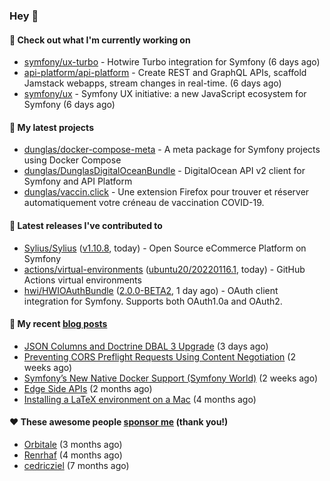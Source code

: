 ### Hey 👋

#### 👷 Check out what I'm currently working on

- [symfony/ux-turbo](https://github.com/symfony/ux-turbo) - Hotwire Turbo integration for Symfony (6 days ago)
- [api-platform/api-platform](https://github.com/api-platform/api-platform) - Create REST and GraphQL APIs, scaffold Jamstack webapps, stream changes in real-time. (6 days ago)
- [symfony/ux](https://github.com/symfony/ux) - Symfony UX initiative: a new JavaScript ecosystem for Symfony (6 days ago)

#### 🌱 My latest projects

- [dunglas/docker-compose-meta](https://github.com/dunglas/docker-compose-meta) - A meta package for Symfony projects using Docker Compose
- [dunglas/DunglasDigitalOceanBundle](https://github.com/dunglas/DunglasDigitalOceanBundle) - DigitalOcean API v2 client for Symfony and API Platform
- [dunglas/vaccin.click](https://github.com/dunglas/vaccin.click) - Une extension Firefox pour trouver et réserver automatiquement votre créneau de vaccination COVID-19.

#### 🔭 Latest releases I've contributed to

- [Sylius/Sylius](https://github.com/Sylius/Sylius) ([v1.10.8](https://github.com/Sylius/Sylius/releases/tag/v1.10.8), today) - Open Source eCommerce Platform on Symfony
- [actions/virtual-environments](https://github.com/actions/virtual-environments) ([ubuntu20/20220116.1](https://github.com/actions/virtual-environments/releases/tag/ubuntu20%2F20220116.1), today) - GitHub Actions virtual environments
- [hwi/HWIOAuthBundle](https://github.com/hwi/HWIOAuthBundle) ([2.0.0-BETA2](https://github.com/hwi/HWIOAuthBundle/releases/tag/2.0.0-BETA2), 1 day ago) - OAuth client integration for Symfony. Supports both OAuth1.0a and OAuth2.

#### 📜 My recent [blog posts](https://dunglas.fr)

- [JSON Columns and Doctrine DBAL 3 Upgrade](https://dunglas.fr/2022/01/json-columns-and-doctrine-dbal-3-upgrade/) (3 days ago)
- [Preventing CORS Preflight Requests Using Content Negotiation](https://dunglas.fr/2022/01/preventing-cors-preflight-requests-using-content-negotiation/) (2 weeks ago)
- [Symfony’s New Native Docker Support (Symfony World)](https://dunglas.fr/2021/12/symfonys-new-native-docker-support-symfony-world/) (2 weeks ago)
- [Edge Side APIs](https://dunglas.fr/2021/10/edge-side-apis/) (2 months ago)
- [Installing a LaTeX environment on a Mac](https://dunglas.fr/2021/09/installing-a-latex-environment-on-a-mac/) (4 months ago)

#### ❤️ These awesome people [sponsor me](https://github.com/sponsors/dunglas) (thank you!)

- [Orbitale](https://github.com/Orbitale) (3 months ago)
- [Renrhaf](https://github.com/Renrhaf) (4 months ago)
- [cedricziel](https://github.com/cedricziel) (7 months ago)
